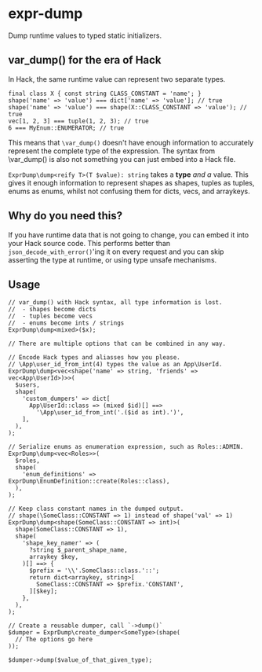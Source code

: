 # expr-dump

Dump runtime values to typed static initializers.

## var_dump() for the era of Hack

In Hack, the same runtime value can represent two separate types.

```HACK
final class X { const string CLASS_CONSTANT = 'name'; }
shape('name' => 'value') === dict['name' => 'value']; // true
shape('name' => 'value') === shape(X::CLASS_CONSTANT => 'value'); // true
vec[1, 2, 3] === tuple(1, 2, 3); // true
6 === MyEnum::ENUMERATOR; // true
```

This means that `\var_dump()` doesn't have enough information to accurately
represent the complete type of the expression. The syntax from \var_dump()
is also not something you can just embed into a Hack file.

`ExprDump\dump<reify T>(T $value): string` takes a **type** _and a_ value.
This gives it enough information to represent shapes as shapes, tuples as tuples,
enums as enums, whilst not confusing them for dicts, vecs, and arraykeys.

## Why do you need this?

If you have runtime data that is not going to change, you can embed it
into your Hack source code. This performs better than
`json_decode_with_error()`'ing it on every request and you can skip
asserting the type at runtime, or using type unsafe mechanisms.

## Usage

```HACK
// var_dump() with Hack syntax, all type information is lost.
//  - shapes become dicts
//  - tuples become vecs
//  - enums become ints / strings
ExprDump\dump<mixed>($x);

// There are multiple options that can be combined in any way.

// Encode Hack types and aliasses how you please.
// \App\user_id_from_int(4) types the value as an App\UserId.
ExprDump\dump<vec<shape('name' => string, 'friends' => vec<App\UserId>)>>(
  $users,
  shape(
    'custom_dumpers' => dict[
      App\UserId::class => (mixed $id)[] ==>
        '\App\user_id_from_int('.($id as int).')',
    ],
  ),
);

// Serialize enums as enumeration expression, such as Roles::ADMIN.
ExprDump\dump<vec<Roles>>(
  $roles,
  shape(
    'enum_definitions' => ExprDump\EnumDefinition::create(Roles::class),
  ),
);

// Keep class constant names in the dumped output.
// shape(\SomeClass::CONSTANT => 1) instead of shape('val' => 1)
ExprDump\dump<shape(SomeClass::CONSTANT => int)>(
  shape(SomeClass::CONSTANT => 1),
  shape(
    'shape_key_namer' => (
      ?string $_parent_shape_name,
      arraykey $key,
    )[] ==> {
      $prefix = '\\'.SomeClass::class.'::';
      return dict<arraykey, string>[
        SomeClass::CONSTANT => $prefix.'CONSTANT',
      ][$key];
    },
  ),
);

// Create a reusable dumper, call `->dump()`
$dumper = ExprDump\create_dumper<SomeType>(shape(
  // The options go here
));

$dumper->dump($value_of_that_given_type);
```
